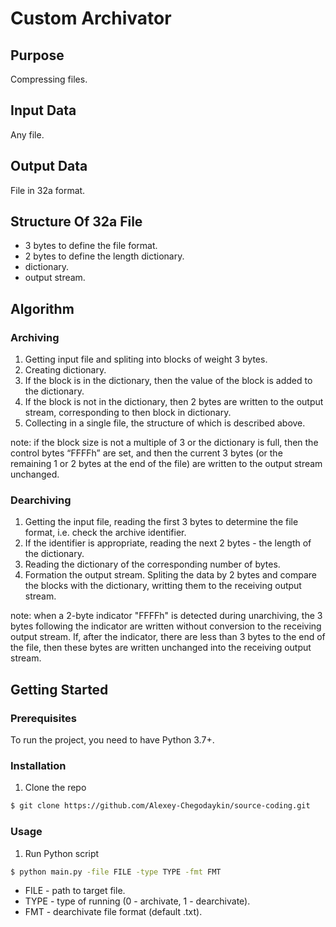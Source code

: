 # Custom Archivator

## Purpose

Compressing files.

## Input Data

Any file.

## Output Data

File in 32a format.

## Structure Of 32a File

- 3 bytes to define the file format.
- 2 bytes to define the length dictionary.
- dictionary.
- output stream.

## Algorithm

### Archiving

1. Getting input file and spliting into blocks of weight 3 bytes.
2. Creating dictionary.
3. If the block is in the dictionary, then the value of the block is added to the dictionary.
4. If the block is not in the dictionary, then 2 bytes are written to the output stream, corresponding to then block in dictionary.
5. Collecting in a single file, the structure of which is described above.

note: if the block size is not a multiple of 3 or the dictionary is full, then the control bytes “FFFFh” are set, and then the current 3 bytes (or the remaining 1 or 2 bytes at the end of the file) are written to the output stream unchanged.

### Dearchiving

1. Getting the input file, reading the first 3 bytes to determine the file format, i.e. check the archive identifier.
2. If the identifier is appropriate, reading the next 2 bytes - the length of the dictionary.
3. Reading the dictionary of the corresponding number of bytes.
4. Formation the output stream. Spliting the data by 2 bytes and compare the blocks with the dictionary, writting them to the receiving output stream.

note: when a 2-byte indicator "FFFFh" is detected during unarchiving, the 3 bytes following the indicator are written without conversion to the receiving output stream. If, after the indicator, there are less than 3 bytes to the end of the file, then these bytes are written unchanged into the receiving output stream.

## Getting Started

### Prerequisites

To run the project, you need to have Python 3.7+.

### Installation

1. Clone the repo
```bash
$ git clone https://github.com/Alexey-Chegodaykin/source-coding.git
```

### Usage

1. Run Python script
```bash
$ python main.py -file FILE -type TYPE -fmt FMT
```
- FILE - path to target file.
- TYPE - type of running (0 - archivate, 1 - dearchivate).
- FMT - dearchivate file format (default .txt).
